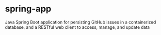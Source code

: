 # spring-app
Java Spring Boot application for persisting GitHub issues in a containerized database, and a RESTful web client to access, manage, and update data
